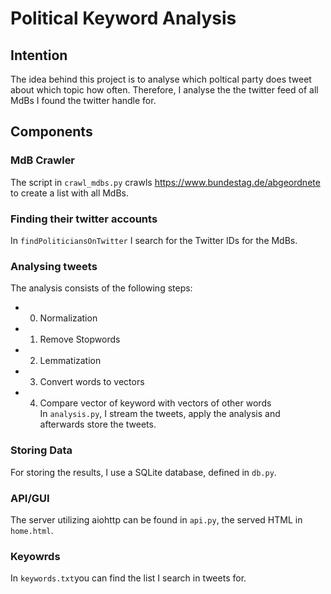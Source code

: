 # Political Keyword Analysis
## Intention
The idea behind this project is to analyse which poltical party does tweet about which topic how often. Therefore, I analyse the the twitter feed of all MdBs I found the twitter handle for.
## Components
### MdB Crawler
The script in `crawl_mdbs.py` crawls https://www.bundestag.de/abgeordnete to create a list with all MdBs.

### Finding their twitter accounts
In `findPoliticiansOnTwitter` I search for the Twitter IDs for the MdBs.

### Analysing tweets
The analysis consists of the following steps:
- 0. Normalization
- 1. Remove Stopwords
- 2. Lemmatization
- 3. Convert words to vectors
- 4. Compare vector of keyword with vectors of other words     
In `analysis.py`, I stream the tweets, apply the analysis and afterwards store the tweets.

### Storing Data
For storing the results, I use a SQLite database, defined in `db.py`.

### API/GUI
The server utilizing aiohttp can be found in `api.py`, the served HTML in `home.html`.

### Keyowrds
In `keywords.txt`you can find the list I search in tweets for.